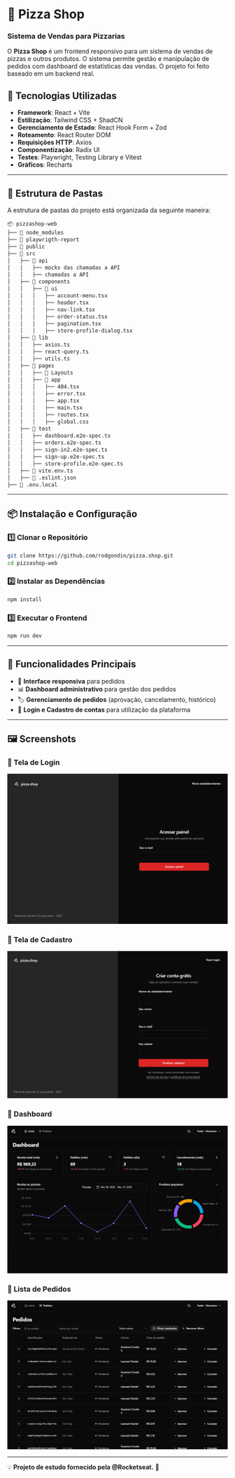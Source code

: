 # 🍕 Pizza Shop

### Sistema de Vendas para Pizzarias

O **Pizza Shop** é um frontend responsivo para um sistema de vendas de pizzas e outros produtos. O sistema permite gestão e manipulação de pedidos com dashboard de estatísticas das vendas. O projeto foi feito baseado em um backend real.

## 🚀 Tecnologias Utilizadas

- **Framework**: React + Vite
- **Estilização**: Tailwind CSS + ShadCN
- **Gerenciamento de Estado**: React Hook Form + Zod
- **Roteamento**: React Router DOM
- **Requisições HTTP**: Axios
- **Componentização**: Radix UI
- **Testes**: Playwright, Testing Library e Vitest
- **Gráficos**: Recharts

---

## 📂 Estrutura de Pastas

A estrutura de pastas do projeto está organizada da seguinte maneira:

```
📦 pizzashop-web
├── 📂 node_modules
├── 📂 playwrigth-report
├── 📂 public
├── 📂 src
│   ├── 📂 api
│   │   ├── mocks das chamadas a API
│   │   ├── chamadas a API
│   ├── 📂 components
│   │   ├── 📂 ui
│   │   │   ├── account-menu.tsx
│   │   │   ├── header.tsx
│   │   │   ├── nav-link.tsx
│   │   │   ├── order-status.tsx
│   │   │   ├── pagination.tsx
│   │   │   ├── store-profile-dialog.tsx
│   ├── 📂 lib
│   │   ├── axios.ts
│   │   ├── react-query.ts
│   │   ├── utils.ts
│   ├── 📂 pages
│   │   ├── 📂 Layouts
│   │   ├── 📂 app
│   │   │   ├── 404.tsx
│   │   │   ├── error.tsx
│   │   │   ├── app.tsx
│   │   │   ├── main.tsx
│   │   │   ├── routes.tsx
│   │   │   ├── global.css
│   ├── 📂 test
│   │   ├── dashboard.e2e-spec.ts
│   │   ├── orders.e2e-spec.ts
│   │   ├── sign-in2.e2e-spec.ts
│   │   ├── sign-up.e2e-spec.ts
│   │   ├── store-profile.e2e-spec.ts
│   ├── 📄 vite.env.ts
│   ├── 📄 .eslint.json
├── 📄 .env.local
```

---

## 📦 Instalação e Configuração

### 1️⃣ Clonar o Repositório

```sh
git clone https://github.com/rodgondin/pizza.shop.git
cd pizzashop-web
```

### 2️⃣ Instalar as Dependências

```sh
npm install
```

### 3️⃣ Executar o Frontend

```sh
npm run dev
```

---

## 📌 Funcionalidades Principais

- 📱 **Interface responsiva** para pedidos
- 📊 **Dashboard administrativo** para gestão dos pedidos
- 🏷️ **Gerenciamento de pedidos** (aprovação, cancelamento, histórico)
- 🔐 **Login e Cadastro de contas** para utilização da plataforma

---

## 🖼️ Screenshots

### 📌 Tela de Login

![Home](.github/home.png)

### 📌 Tela de Cadastro

![Cadastro](.github/cadastro.png)

### 📌 Dashboard

![Dashboard](.github/dashboard.png)

### 📌 Lista de Pedidos

![Ordens](.github/ordens.png)

---

💡 **Projeto de estudo fornecido pela @Rocketseat.** 🚀

